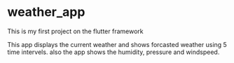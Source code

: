 # weather_app

This is my first project on the flutter framework

This app displays the current weather and shows forcasted weather using 5 time intervels. also the app shows the humidity, pressure and windspeed.

